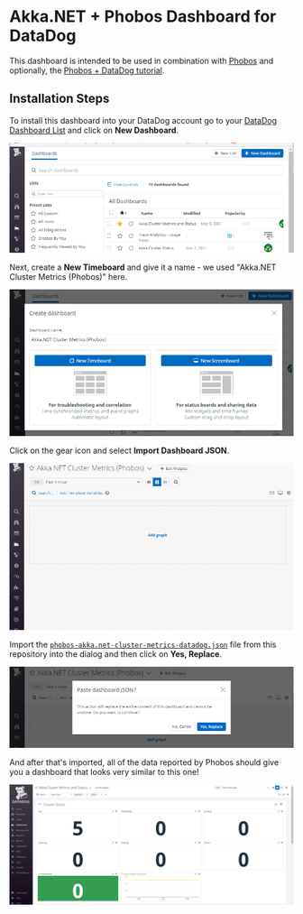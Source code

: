# Akka.NET + Phobos Dashboard for DataDog
This dashboard is intended to be used in combination with [Phobos](https://phobos.petabridge.com/) and optionally, the [Phobos + DataDog tutorial](https://phobos.petabridge.com/articles/tutorials/end-to-end/datadog.html).

## Installation Steps
To install this dashboard into your DataDog account go to your [DataDog Dashboard List](https://app.datadoghq.com/dashboard/lists) and click on **New Dashboard**.

![Select "New Dashboard" from the DataDog "Dashboard List" screen](images/datadog-install-1.png)

Next, create a **New Timeboard** and give it a name - we used "Akka.NET Cluster Metrics (Phobos)" here.

![Create a 'New Timeboard' and give it a descriptive name](images/datadog-install-2.png)

Click on the gear icon and select **Import Dashboard JSON**.

![Click on the gear icon and select Import Dashboard JSON](images/datadog-install-3.gif)

Import the [`phobos-akka.net-cluster-metrics-datadog.json`](phobos-akka.net-cluster-metrics-datadog.json) file from this repository into the dialog and then click on **Yes, Replace**.

![Replace the Blank DataDog Dashboard](images/datadog-install-4.png)

And after that's imported, all of the data reported by Phobos should give you a dashboard that looks very similar to this one!

![Completed Phobos and Akka.NET Dashboard on DataDog](images/datadog-install-5-final.png)